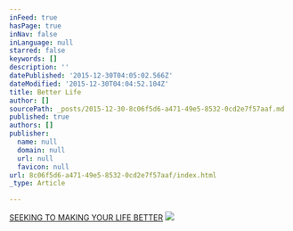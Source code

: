 ```yaml
---
inFeed: true
hasPage: true
inNav: false
inLanguage: null
starred: false
keywords: []
description: ''
datePublished: '2015-12-30T04:05:02.566Z'
dateModified: '2015-12-30T04:04:52.104Z'
title: Better Life
author: []
sourcePath: _posts/2015-12-30-8c06f5d6-a471-49e5-8532-0cd2e7f57aaf.md
published: true
authors: []
publisher:
  name: null
  domain: null
  url: null
  favicon: null
url: 8c06f5d6-a471-49e5-8532-0cd2e7f57aaf/index.html
_type: Article

---
```

[SEEKING TO MAKING YOUR LIFE BETTER][0]
![](https://s3-us-west-2.amazonaws.com/the-grid-img/p/57b62dc97dba99dddcc994f861b1acdde5d2f34d.png)

[0]: teddymccann.com/better-life